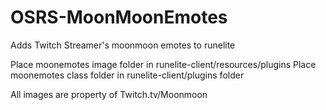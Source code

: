 # OSRS-MoonMoonEmotes
Adds Twitch Streamer's moonmoon emotes to runelite


Place moonemotes image folder in runelite-client/resources/plugins
Place moonemotes class folder in runelite-client/plugins folder


All images are property of Twitch.tv/Moonmoon
